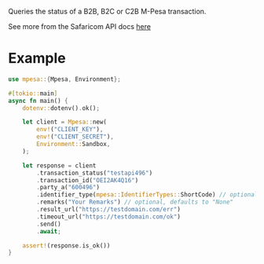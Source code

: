 Queries the status of a B2B, B2C or C2B M-Pesa transaction.

See more from the Safaricom API docs [here](https://developer.safaricom.co.ke/Documentation)

# Example
```rust
use mpesa::{Mpesa, Environment};

#[tokio::main]
async fn main() {
	dotenv::dotenv().ok();

	let client = Mpesa::new(
		env!("CLIENT_KEY"),
		env!("CLIENT_SECRET"),
		Environment::Sandbox,
	);

	let response = client
		.transaction_status("testapi496")
		.transaction_id("OEI2AK4Q16")
		.party_a("600496")
		.identifier_type(mpesa::IdentifierTypes::ShortCode) // optional, defaults to `IdentifierTypes::ShortCode`
		.remarks("Your Remarks") // optional, defaults to "None"
		.result_url("https://testdomain.com/err")
		.timeout_url("https://testdomain.com/ok")
		.send()
		.await;

	assert!(response.is_ok())
}
```